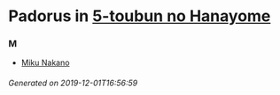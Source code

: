 # Padorus in [5-toubun no Hanayome](https://myanimelist.net/manga/103851/5-toubun_no_Hanayome)

### M
* [Miku Nakano](https://github.com/shadow578/Project-Padoru/blob/master/table-of-contents/characters/MikuNakano.md)

###### Generated on 2019-12-01T16:56:59
